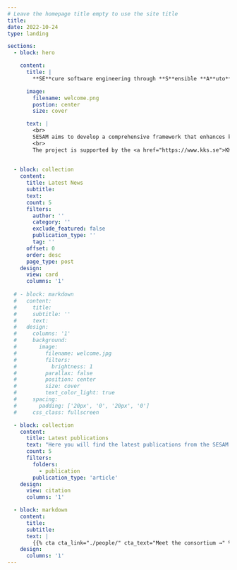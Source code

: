 ```yaml
---
# Leave the homepage title empty to use the site title
title:
date: 2022-10-24
type: landing

sections:
  - block: hero

    content:
      title: |
        **SE**cure software engineering through **S**ensible **A**uto**M**ation

      image:
        filename: welcome.png
        postion: center
        size: cover

      text: |
        <br>
        SESAM aims to develop a comprehensive framework that enhances key development practices by integrating security seamlessly and sensibly. The project will focus on minimizing the disruption to developers’ workflows through automation and intelligent tool support.
        <br>
        The project is supported by the <a href="https://www.kks.se">KK Foundation</a>.
      
        
  - block: collection
    content:
      title: Latest News
      subtitle:
      text:
      count: 5
      filters:
        author: ''
        category: ''
        exclude_featured: false
        publication_type: ''
        tag: ''
      offset: 0
      order: desc
      page_type: post
    design:
      view: card
      columns: '1'
  
  # - block: markdown
  #   content:
  #     title:
  #     subtitle: ''
  #     text:
  #   design:
  #     columns: '1'
  #     background:
  #       image: 
  #         filename: welcome.jpg
  #         filters:
  #           brightness: 1
  #         parallax: false
  #         position: center
  #         size: cover
  #         text_color_light: true
  #     spacing:
  #       padding: ['20px', '0', '20px', '0']
  #     css_class: fullscreen

  - block: collection
    content:
      title: Latest publications
      text: "Here you will find the latest publications from the SESAM project."
      count: 5
      filters:
        folders:
          - publication
        publication_type: 'article'
    design:
      view: citation
      columns: '1'

  - block: markdown
    content:
      title:
      subtitle:
      text: |
        {{% cta cta_link="./people/" cta_text="Meet the consortium →" %}}
    design:
      columns: '1'
---
```

